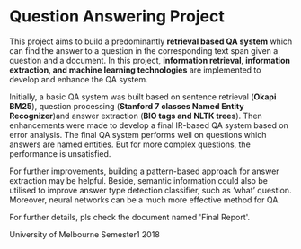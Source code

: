 # Question Answering Project

This project aims to build a predominantly **retrieval based QA system** which can find the answer to a question in the corresponding text span given a question and a document. In this project, **information retrieval, information extraction, and machine learning technologies** are implemented to develop and enhance the QA system.

Initially, a basic QA system was built based on sentence retrieval (**Okapi BM25**), question processing (**Stanford 7 classes Named Entity Recognizer**)and answer extraction (**BIO tags and NLTK trees**). Then enhancements were made to develop a final IR-based QA system based on error analysis. The final QA system performs well on questions which answers are named entities. But for more complex questions, the performance is unsatisfied.

For further improvements, building a pattern-based approach for answer extraction may be helpful. Beside, semantic information could also be utilised to improve answer type detection classifier, such as ‘what’ question. Moreover, neural networks can be a much more effective method for QA.

For further details, pls check the document named 'Final Report'.


University of Melbourne
Semester1 2018
